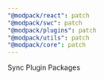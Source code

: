 ```yaml
---
"@modpack/react": patch
"@modpack/swc": patch
"@modpack/plugins": patch
"@modpack/utils": patch
"@modpack/core": patch
---
```


Sync Plugin Packages
